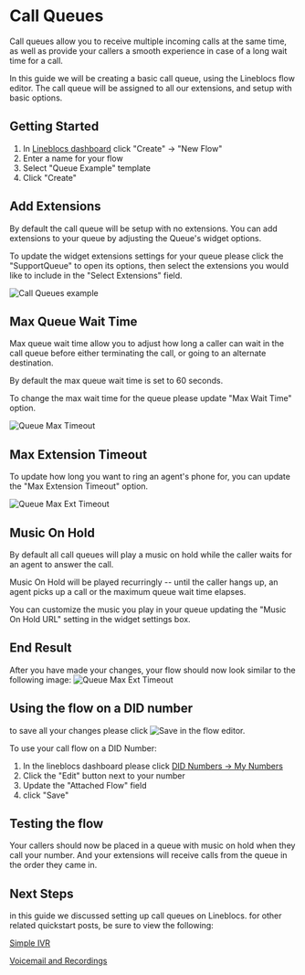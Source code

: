 # Call Queues

Call queues allow you to receive multiple incoming calls at the same time, as well as provide your callers
a smooth experience in case of a long wait time for a call.

In this guide we will be creating a basic call queue, using the Lineblocs flow editor. The call queue will be assigned to all our extensions, and setup with basic options. 

## Getting Started

1. In [Lineblocs dashboard](https://app.lineblocs.com/#/dashboard) click "Create" -> "New Flow"
2. Enter a name for your flow
3. Select "Queue Example" template
4. Click "Create"


## Add Extensions

By default the call queue will be setup with no extensions. You can add extensions to your queue by adjusting the Queue's widget options.

To update the widget extensions settings for your queue please click the "SupportQueue" to open its options, then select the extensions you would like to include in the "Select Extensions" field.

![Call Queues example](/img/frontend/docs/call-queue/extension-select.png)

## Max Queue Wait Time

Max queue wait time allow you to adjust how long a caller can wait in the call queue before either terminating the call, or going to an alternate destination.

By default the max queue wait time is set to 60 seconds.

To change the max wait time for the queue please update "Max Wait Time" option.

![Queue Max Timeout](/img/frontend/docs/call-queue/queue-max-wait.png)

## Max Extension Timeout

To update how long you want to ring an agent's phone for, you can update the "Max Extension Timeout" option.

![Queue Max Ext Timeout](/img/frontend/docs/call-queue/queue-max-ext-timeout.png)

## Music On Hold

By default all call queues will play a music on hold while the caller waits for an agent to answer the call. 

Music On Hold will be played recurringly -- until the caller hangs up, an agent picks up a call or the maximum queue wait time elapses.

You can customize the music you play in your queue updating the "Music On Hold URL" setting in the widget settings box. 

## End Result

After you have made your changes, your flow should now look similar to the following image:
![Queue Max Ext Timeout](/img/frontend/docs/call-queue/main.png)

## Using the flow on a DID number

to save all your changes please click ![Save](/img/frontend/docs/shared/save.png) in the flow editor.

To use your call flow on a DID Number:

1. In the lineblocs dashboard please click [DID Numbers -> My Numbers](https://app.lineblocs.com/#/dashboard/dids/my-numbers)
2. Click the "Edit" button next to your number
3. Update the "Attached Flow" field
4. click "Save"

## Testing the flow

Your callers should now be placed in a queue with music on hold when they call your number. And your extensions will receive calls from the queue in the order they came in.

## Next Steps

in this guide we discussed setting up call queues on Lineblocs. for other related quickstart posts, be sure to view the following:

[Simple IVR](http://lineblocs.com/resources/quickstarts/basic-ivr)

[Voicemail and Recordings](https://lineblocs.com/resources/quickstarts/recordings-and-voicemail)